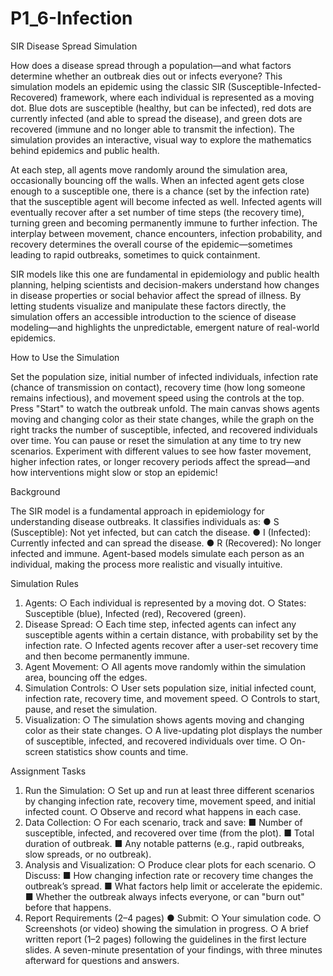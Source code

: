 # P1_6-Infection

SIR Disease Spread Simulation

How does a disease spread through a population—and what factors determine whether an outbreak dies out or infects
everyone? This simulation models an epidemic using the classic SIR (Susceptible-Infected-Recovered) framework,
where each individual is represented as a moving dot. Blue dots are susceptible (healthy, but can be infected), red
dots are currently infected (and able to spread the disease), and green dots are recovered (immune and no longer
able to transmit the infection). The simulation provides an interactive, visual way to explore the mathematics behind
epidemics and public health.

At each step, all agents move randomly around the simulation area, occasionally bouncing off the walls. When an
infected agent gets close enough to a susceptible one, there is a chance (set by the infection rate) that the susceptible
agent will become infected as well. Infected agents will eventually recover after a set number of time steps (the
recovery time), turning green and becoming permanently immune to further infection. The interplay between
movement, chance encounters, infection probability, and recovery determines the overall course of the
epidemic—sometimes leading to rapid outbreaks, sometimes to quick containment.

SIR models like this one are fundamental in epidemiology and public health planning, helping scientists and
decision-makers understand how changes in disease properties or social behavior affect the spread of illness. By
letting students visualize and manipulate these factors directly, the simulation offers an accessible introduction to the
science of disease modeling—and highlights the unpredictable, emergent nature of real-world epidemics.

How to Use the Simulation

Set the population size, initial number of infected individuals, infection rate (chance of transmission on contact),
recovery time (how long someone remains infectious), and movement speed using the controls at the top. Press
"Start" to watch the outbreak unfold. The main canvas shows agents moving and changing color as their state
changes, while the graph on the right tracks the number of susceptible, infected, and recovered individuals over time.
You can pause or reset the simulation at any time to try new scenarios. Experiment with different values to see how
faster movement, higher infection rates, or longer recovery periods affect the spread—and how interventions might
slow or stop an epidemic!

Background

The SIR model is a fundamental approach in epidemiology for understanding disease outbreaks. It classifies
individuals as:
● S (Susceptible): Not yet infected, but can catch the disease.
● I (Infected): Currently infected and can spread the disease.
● R (Recovered): No longer infected and immune.
Agent-based models simulate each person as an individual, making the process more realistic and visually intuitive.

Simulation Rules

1. Agents:
   ○ Each individual is represented by a moving dot.
   ○ States: Susceptible (blue), Infected (red), Recovered (green).
2. Disease Spread:
   ○ Each time step, infected agents can infect any susceptible agents within a certain distance, with
   probability set by the infection rate.
   ○ Infected agents recover after a user-set recovery time and then become permanently immune.
3. Agent Movement:
   ○ All agents move randomly within the simulation area, bouncing off the edges.
4. Simulation Controls:
   ○ User sets population size, initial infected count, infection rate, recovery time, and movement speed.
   ○ Controls to start, pause, and reset the simulation.
5. Visualization:
   ○ The simulation shows agents moving and changing color as their state changes.
   ○ A live-updating plot displays the number of susceptible, infected, and recovered individuals over time.
   ○ On-screen statistics show counts and time.

Assignment Tasks

1. Run the Simulation:
   ○ Set up and run at least three different scenarios by changing infection rate, recovery time, movement
   speed, and initial infected count.
   ○ Observe and record what happens in each case.
2. Data Collection:
   ○ For each scenario, track and save:
   ■ Number of susceptible, infected, and recovered over time (from the plot).
   ■ Total duration of outbreak.
   ■ Any notable patterns (e.g., rapid outbreaks, slow spreads, or no outbreak).
3. Analysis and Visualization:
   ○ Produce clear plots for each scenario.
   ○ Discuss:
   ■ How changing infection rate or recovery time changes the outbreak’s spread.
   ■ What factors help limit or accelerate the epidemic.
   ■ Whether the outbreak always infects everyone, or can "burn out" before that happens.
4. Report Requirements (2–4 pages)
   ● Submit:
   ○ Your simulation code.
   ○ Screenshots (or video) showing the simulation in progress.
   ○ A brief written report (1–2 pages) following the guidelines in the first lecture slides.
   A seven-minute presentation of your findings, with three minutes afterward for questions and answers.

